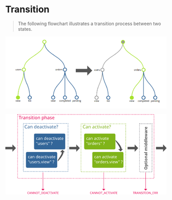 # Transition

> The following flowchart illustrates a transition process between two states.

![Going from 'users.view' to 'orders.view'](/img/flow-graph.png)

![Transition flow chart](/img/flow-transition.png)
